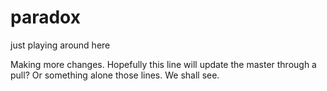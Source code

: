 # paradox
just playing around here


Making more changes. Hopefully this line will update the master through a pull? Or something alone those lines. We shall see. 
